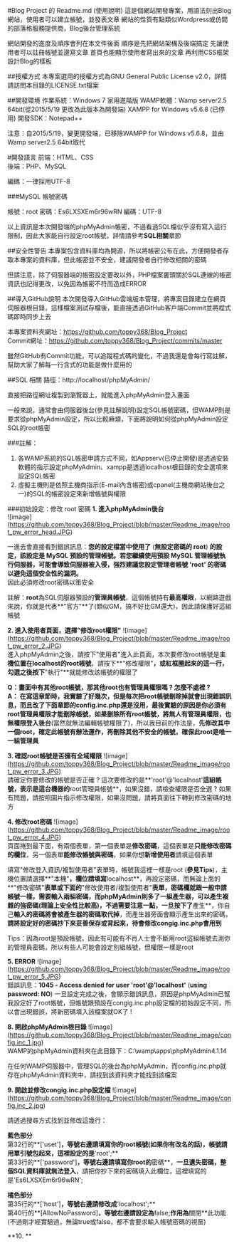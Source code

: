#Blog Project 的 Readme.md (使用說明)
這是個網站開發專案，用語法刻出Blog網站，使用者可以建立帳號，並發表文章
網站的性質有點類似Wordpress或仿間的部落格服務提供商，Blog後台管理系統

網站開發的進度及順序會列在本文件後面
順序是先把網站架構及後端搞定
先讓使用者可以註冊帳號並邊寫文章
首頁也能顯示使用者寫出來的文章
再利用CSS框架設計Blog的樣板

##授權方式
本專案選用的授權方式為GNU General Public License v2.0，詳情請訪問本目錄的LICENSE.txt檔案

##開發環境
作業系統：Windows 7 家用進階版
WAMP軟體：Wamp server2.5 64bit(從2015/5/19 更改為此版本為開發端) 
XAMPP for Windows v5.6.8 (已停用)
開發SDK：Notepad++

注意：自2015/5/19，變更開發端，已移除WAMPP for Windows v5.6.8，並由Wamp server2.5 64bit取代

#開發語言
前端：HTML、CSS  
後端：PHP、MySQL

編碼：一律採用UTF-8


###MySQL 帳號密碼

帳號：root 
密碼：Es6LXSXEm6r96wRN
編碼：UTF-8

以上資訊是本次開發端的phpMyAdmin帳密，不過看過SQL檔似乎沒有寫入這行限制，因此大家能自行設定root帳號，詳情請參考**SQL相關**章節

##安全性警告
本專案包含資料庫均為開源，所以將帳密公布在此，方便開發者存取本專案的資料庫，但此帳密並不安全，建議開發者自行修改相關的密碼  

但請注意，除了伺服器端的帳密設定要改以外，PHP檔案裏頭關於SQL連線的帳密資訊也記得更改，以免因為帳密不符而造成ERROR


##導入GitHub說明 
本次開發導入GitHub雲端版本管理，將專案目錄建立在網頁伺服器根目錄，這樣檔案測試存檔後，能直接透過GitHub客戶端Commit並將程式碼即時同步上去

本專案資料夾網址：https://github.com/toppy368/Blog_Project  
Commit網址：https://github.com/toppy368/Blog_Project/commits/master

雖然GitHub有Commit功能，可以追蹤程式碼的變化，不過我還是會每行寫註解，幫助大家了解每一行含式的功能是做什麼用的

##SQL 相關
路徑：http://localhost/phpMyAdmin/  

直接把路徑網址複製到瀏覽器上，就能進入phpMyAdmin登入畫面  

一般來說，通常會由伺服器後台(參見註解說明)設定SQL帳號密碼，但WAMP則是要求從phpMyAdmin設定，所以比較麻煩，下面將說明如何從phpMyAdmin設定SQL的root帳密  

###註解：
1. 各WAMP系統的SQL帳密申請方式不同，如Appserv(已停止開發)是透過安裝軟體的指示設定phpMyAdmin、xampp是透過localhost根目錄的安全選項來設定SQL帳密
2. 虛擬主機則是依照主機商指示(E-mail內含帳密)或cpanel(主機商網站後台之一)的SQL的帳密設定來新增帳號與權限

###初始設定：修改 root 密碼
**1. 進入phpMyAdmin後台**  
![image] (https://github.com/toppy368/Blog_Project/blob/master/Readme_image/root_pw_error_head.JPG)

一進去會直接看到錯誤訊息：**您的設定檔當中使用了** (**無設定密碼的 root**) **的設定，該設定是 MySQL 預設的管理帳號。若您繼續使用預設 MySQL 管理帳號執行伺服器，可能會導致伺服器被入侵，強烈建議您設定管理者帳號 'root' 的密碼以避免這個安全性的漏洞。**  
因此必須修改root密碼以策安全  

註解：**root**為SQL伺服器預設的**管理員帳號**，這個帳號持有**最高權限**，以網路遊戲來說，你就是代表**"官方"**了(類似GM，搞不好比GM還大)，因此請保護好這組帳號

**2. 進入使用者頁面，選擇"修改root權限"**
![image] (https://github.com/toppy368/Blog_Project/blob/master/Readme_image/root_pw_error_2.JPG)  
進入phpMyAdmin之後，請按下"使用者"進入此頁面，本次要修改root帳號是**主機位置在localhost的root帳號**，請按下**"修改權限"**，或紅框圈起來的這一行，勾選之後按下**"執行"**就能修改該帳號的權限了  

**Q：**畫面中有其他root帳號，那其他root也有管理員權限嗎 ? 怎麼不處裡 ?   
**A：** 在寫這章節時，我實驗了好幾次，但是每次把root帳號刪除掉就會出現錯誤訊息，而且改了下面章節的config.inc.php還是沒用，最後實驗的原因是**你必須有root管理員權限才能刪除帳號，如果刪除所有root帳號，將無人有管理員權限，也無權限登入後台**(當然就無法編輯帳號權限了)，所以我目前的作法是，**先修改其中一個root，確定此帳號有辦法運作，再刪除其他不安全的帳號，確保此root是唯一一組管理員**

**3. 確認root帳號是否擁有全域權限**
![image] (https://github.com/toppy368/Blog_Project/blob/master/Readme_image/root_pw_error_3.JPG)  
請確定你要修改的帳號是否正確 ? 這次要修改的是**'root'@'localhost'**這組帳號，表示是這台機器的**root管理員帳號**，如果沒錯，請檢查權限是否全選 ? 如果有問題，請按照圖片指示修改權限，如果沒問題，請將頁面往下轉到修改密碼的地方

**4. 修改root密碼**
![image] (https://github.com/toppy368/Blog_Project/blob/master/Readme_image/root_pw_error_4.JPG)  
頁面捲到最下面，有兩個表單，第一個表單是**修改密碼**，這個表單是**只能修改密碼的欄位**，另一個表單**能修改帳號與密碼**，如果你想**新增使用者**請填這個表單  

填寫"修改登入資訊/複製使用者"表單時，帳號我這裡一樣是root (**參見Tips**)，主機位置請選擇**"本機"**，欄位請填寫**localhost**，再設定密碼，而無論上面的**"修改密碼"**表單或下面的**"修改使用者/複製使用者"**表單，密碼欄就跟一般申請帳號一樣，需要輸入兩組密碼，而phpMyAdmin則多了一組產生器，可以產生複雜的強密碼(理論上安全性比較高)，不過需要注意一點，一旦按下了**產生**，你自己**輸入的密碼將會被產生器的密碼取代掉**，而產生器旁面會顯示產生出來的密碼，**請將設定好的密碼抄下來妥善保存或背起來，待會修改congig.inc.php會用到**  

Tips：因為root是預設帳號，因此有可能有不肖人士會不斷用root這組帳號去測你的管理員密碼，所以有些人可能會設定別組帳號，但權限一樣是root

**5. ERROR**
![image] (https://github.com/toppy368/Blog_Project/blob/master/Readme_image/root_pw_error_5.JPG)  
錯誤訊息：**1045 - Access denied for user 'root'@'localhost'** (**using password: NO**) 
一旦設定完成之後，會顯示錯誤訊息，原因是phpMyAdmin已幫我設定好了root帳號，但帳號跟預設在congig.inc.php設定檔的初始設定不同，所以會出現錯誤，將新密碼填入該檔案就OK了 ! 

**8. 開啟phpMyAdmin根目錄**
![image] (https://github.com/toppy368/Blog_Project/blob/master/Readme_image/config.inc_1.jpg)  
WAMP的phpMyAdmin資料夾在此目錄下：C:\wamp\apps\phpMyAdmin4.1.14  

在任何WAMP伺服器中，管理SQL的後台為phpMyAdmin，而config.inc.php就存在phpMyAdmin資料夾中，請找到該資料夾才能找到該檔案  

**9. 開啟並修改congig.inc.php設定檔**
![image] (https://github.com/toppy368/Blog_Project/blob/master/Readme_image/config.inc_2.jpg)  

請透過搜尋方式找到並修改這幾行：  

**藍色部分**  
第32行的**['uset']**，等號右邊請填寫你的root帳號(如果你有改名的話)，帳號請用單引號包起來，這裡設定的是**'root';**  
第33行的**['password']**，等號右邊請填寫你root的**密碼**，**一旦遺失密碼，整個SQL資料庫就無法登入**，請把你抄下來的密碼填入此欄位，這裡填寫的是'Es6LXSXEm6r96wRN';  

**橘色部分**  
第35行的**['host']**，等號右邊請修改成**'localhost';**  
第40行的**[AllowNoPassword]**，等號右邊請設定為**false;**作用為**關閉**此功能(不過剛才經實驗過，無論true或false，都不會要求輸入帳號密碼的視窗)  

**10. **